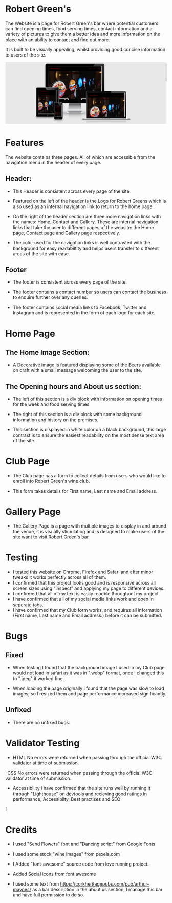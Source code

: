 # Robert Green's

The Website is a page for Robert Green's bar where potential customers can find opening times, food serving times, contact information and a variety of pictures to give them a better idea and more information on the place with an ability to contact and find out more. 

It is built to be visually appealing, whilst providing good concise information to users of the site. 

 ![Am I repsonsive page screenshot](assets/images/robert-green.png)

 # Features

 The website contains three pages. All of which are accessible from the navigation menu in the header of every page. 

  ##  Header:

- This Header is consistent across every page of the site.

 - Featured on the left of the header is the Logo for Robert Greens which is also used as an internal navigation link to return to the home page.
 
 - On the right of the header section are three more navigation links with the names: Home, Contact and Gallery. These are internal navigation links that take the user to different pages of the website: the Home page, Contact page and Gallery page respectively.

 - The color used for the navigation links is well contrasted with the background for easy readabiltity and helps users transfer to different areas of the site with ease.



## Footer

- The footer is consistent across every page of the site.

- The footer contains a contact number so users can contact the business to enquire further over any queries.

- The footer contains social media links to Facebook, Twitter and Instagram and is represented in the form of each logo for each site. 

# Home Page

 ## The Home Image Section:

- A Decorative image is featured displaying some of the Beers available on draft with a small message welcoming the user to the site.

## The Opening hours and About us section:

- The left of this section is a div block with information on opening times for the week and food serving times.

- The right of this section is a div block with some background information and history on the premises.

- This section is displayed in white color on a black background, this large contrast is to ensure the easiest readability on the most dense text area of the site. 

# Club Page

- The Club page has a form to collect details from users who would like to enroll into Robert Green's wine club.

- This form takes details for First name, Last name and Email address.

# Gallery Page

- The Gallery Page is a page with multiple images to display in and around the venue, it is visually stimulating and is designed to make users of the site want to visit Robert Green's bar. 

# Testing

- I tested this website on Chrome, Firefox and Safari and after minor tweaks it works perfectly across all of them.
- I confirmed that this project looks good and is responsive across all screen sizes using "inspect" and applying my page to different devices. 
- I confirmed that all of my text is easily readble throughout my project.
- I have confirmed that all of my social media links work and open in seperate tabs.
- I have confirmed that my Club form works, and requires all information (First name, Last name and Email address.) before it can be submitted.


# Bugs

## Fixed

- When testing I found that the background image I used in my Club page would not load in safari as it was in ".webp" format, once i changed this to ".jpeg" it worked fine.

- When loading the page originally i found that the page was slow to load images, so I resized them and page performance increased significantly.

## Unfixed

- There are no unfixed bugs.

# Validator Testing

- HTML
No errors were returned when passing through the official W3C validator at time of submission.

-CSS
No errors were returned when passing through the official W3C validator at time of submission.

- Accessibility
I have confirmed that the site runs well by running it through "Lighthouse" on devtools and recieving good ratings in performance, Accessibilty, Best practises and SEO 

!

# Credits

 - I used "Send Flowers" font and "Dancing script" from Google Fonts 

- I used some stock "wine images" from pexels.com

- I Added "font-awesome" source code from love running project.

- Added Social icons from font awesome

- I used some text from https://corkheritagepubs.com/pub/arthur-maynes/ as a bar description in the about us section, I manage this bar and have full permission to do so.
